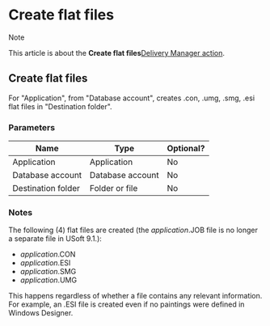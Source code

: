 # Create flat files



> [!NOTE]
> This article is about the **Create flat files**[Delivery Manager action](/docs/Continuous%20delivery/Delivery%20Manager%20actions%20by%20name).

## **Create flat files**

For "Application", from "Database account", creates .con, .umg, .smg, .esi flat files in "Destination folder".

### Parameters

|**Name**|**Type**|**Optional?**|
|--------|--------|--------|
|Application|Application|No      |
|Database account|Database account|No      |
|Destination folder|Folder or file|No      |



### Notes

The following (4) flat files are created (the *application*.JOB file is no longer a separate file in USoft 9.1.):

- *application*.CON
- *application*.ESI
- *application*.SMG
- *application*.UMG

This happens regardless of whether a file contains any relevant information. For example, an .ESI file is created even if no paintings were defined in Windows Designer.